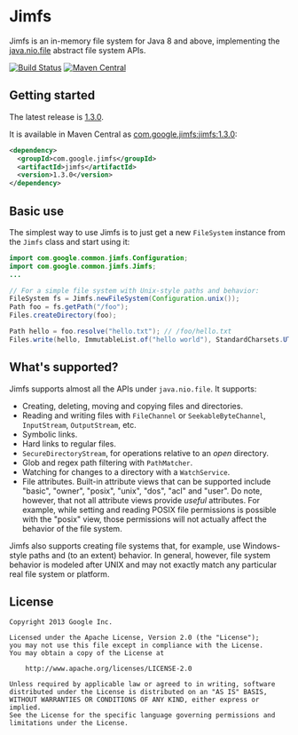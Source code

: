 Jimfs
=====

Jimfs is an in-memory file system for Java 8 and above, implementing the
[java.nio.file](http://docs.oracle.com/javase/7/docs/api/java/nio/file/package-summary.html)
abstract file system APIs.

[![Build Status](https://github.com/google/jimfs/workflows/CI/badge.svg?branch=master)](https://github.com/google/jimfs/actions)
[![Maven Central](https://maven-badges.herokuapp.com/maven-central/com.google.jimfs/jimfs/badge.svg)](https://maven-badges.herokuapp.com/maven-central/com.google.jimfs/jimfs)

Getting started
---------------

The latest release is [1.3.0](https://github.com/google/jimfs/releases/tag/v1.3.0).

It is available in Maven Central as
[com.google.jimfs:jimfs:1.3.0](http://search.maven.org/#artifactdetails%7Ccom.google.jimfs%7Cjimfs%7C1.3.0%7Cjar):

```xml
<dependency>
  <groupId>com.google.jimfs</groupId>
  <artifactId>jimfs</artifactId>
  <version>1.3.0</version>
</dependency>
```

Basic use
---------

The simplest way to use Jimfs is to just get a new `FileSystem` instance from the `Jimfs` class and
start using it:

```java
import com.google.common.jimfs.Configuration;
import com.google.common.jimfs.Jimfs;
...

// For a simple file system with Unix-style paths and behavior:
FileSystem fs = Jimfs.newFileSystem(Configuration.unix());
Path foo = fs.getPath("/foo");
Files.createDirectory(foo);

Path hello = foo.resolve("hello.txt"); // /foo/hello.txt
Files.write(hello, ImmutableList.of("hello world"), StandardCharsets.UTF_8);
```

What's supported?
-----------------

Jimfs supports almost all the APIs under `java.nio.file`. It supports:

- Creating, deleting, moving and copying files and directories.
- Reading and writing files with `FileChannel` or `SeekableByteChannel`, `InputStream`,
  `OutputStream`, etc.
- Symbolic links.
- Hard links to regular files.
- `SecureDirectoryStream`, for operations relative to an _open_ directory.
- Glob and regex path filtering with `PathMatcher`.
- Watching for changes to a directory with a `WatchService`.
- File attributes. Built-in attribute views that can be supported include "basic", "owner",
  "posix", "unix", "dos", "acl" and "user". Do note, however, that not all attribute views provide
  _useful_ attributes. For example, while setting and reading POSIX file permissions is possible
  with the "posix" view, those permissions will not actually affect the behavior of the file system.

Jimfs also supports creating file systems that, for example, use Windows-style paths and (to an
extent) behavior. In general, however, file system behavior is modeled after UNIX and may not
exactly match any particular real file system or platform.

License
-------

```
Copyright 2013 Google Inc.

Licensed under the Apache License, Version 2.0 (the "License");
you may not use this file except in compliance with the License.
You may obtain a copy of the License at

    http://www.apache.org/licenses/LICENSE-2.0

Unless required by applicable law or agreed to in writing, software
distributed under the License is distributed on an "AS IS" BASIS,
WITHOUT WARRANTIES OR CONDITIONS OF ANY KIND, either express or implied.
See the License for the specific language governing permissions and
limitations under the License.
```
